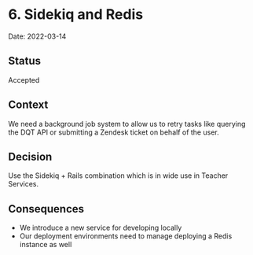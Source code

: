 # 6. Sidekiq and Redis

Date: 2022-03-14

## Status

Accepted

## Context

We need a background job system to allow us to retry tasks like querying the
DQT API or submitting a Zendesk ticket on behalf of the user.

## Decision

Use the Sidekiq + Rails combination which is in wide use in Teacher Services.

## Consequences

- We introduce a new service for developing locally
- Our deployment environments need to manage deploying a Redis instance as well

